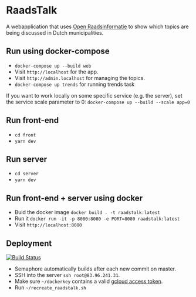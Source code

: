# RaadsTalk

A webapplication that uses [Open Raadsinformatie](http://openraadsinformatie.nl) to show which topics are being discussed in Dutch municipalities.

## Run using docker-compose

- `docker-compose up --build web`
- Visit `http://localhost` for the app.
- Visit `http://admin.localhost` for managing the topics.
- `docker-compose up trends` for running trends task


If you want to work locally on some specific service (e.g. the server), set the service scale parameter to 0: `docker-compose up --build --scale app=0`

## Run front-end

- `cd front`
- `yarn dev`

## Run server

- `cd server`
- `yarn dev`

## Run front-end + server using docker

- Buid the docker image `docker build . -t raadstalk:latest`
- Run it `docker run -it -p 8080:8080 -e PORT=8080 raadstalk:latest`
- Visit `http://localhost:8080`

## Deployment

[![Build Status](https://semaphoreci.com/api/v1/projects/785f9851-b346-4ee3-b58c-5a4533498135/2531437/badge.svg)](https://semaphoreci.com/argu/raadstalk)

- Semaphore automatically builds after each new commit on master.
- SSH into the server `ssh root@83.96.241.31`.
- Make sure `~/dockerkey` contains a valid [gcloud access token](https://cloud.google.com/container-registry/docs/advanced-authentication#access_token).
- Run `~/recreate_raadstalk.sh`
